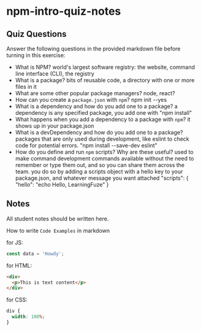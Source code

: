 # npm-intro-quiz-notes

## Quiz Questions

Answer the following questions in the provided markdown file before turning in this exercise:

- What is NPM?
  world's largest software registry: the website, command line interface (CLI), the registry
- What is a package?
  bits of reusable code, a directory with one or more files in it
- What are some other popular package managers?
  node, react?
- How can you create a `package.json` with `npm`?
  npm init --yes
- What is a dependency and how do you add one to a package?
  a dependency is any specified package, you add one with "npm install"
- What happens when you add a dependency to a package with `npm`?
  it shows up in your package.json
- What is a devDependency and how do you add one to a package?
  packages that are only used during development, like eslint to check code for potential errors. "npm install --save-dev eslint"
- How do you define and run `npm` scripts? Why are these useful?
  used to make command development commands available without the need to remember or type them out, and so you can share them across the team. you do so by adding a scripts object with a hello key to your package.json, and whatever message you want attached
  "scripts": {
  "hello": "echo Hello, LearningFuze"
  }

## Notes

All student notes should be written here.

How to write `Code Examples` in markdown

for JS:

```javascript
const data = 'Howdy';
```

for HTML:

```html
<div>
  <p>This is text content</p>
</div>
```

for CSS:

```css
div {
  width: 100%;
}
```

